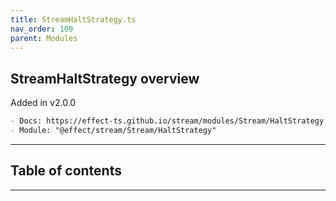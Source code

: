 ```yaml
---
title: StreamHaltStrategy.ts
nav_order: 109
parent: Modules
---
```


## StreamHaltStrategy overview

Added in v2.0.0

```md
- Docs: https://effect-ts.github.io/stream/modules/Stream/HaltStrategy.ts.html
- Module: "@effect/stream/Stream/HaltStrategy"
```

---

<h2 class="text-delta">Table of contents</h2>

---
